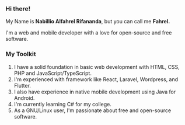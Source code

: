 ### Hi there!

My Name is **Nabillio Alfahrel Rifananda**, but you can call me <strong>Fahrel.</strong>

I'm a web and mobile developer with a love for open-source and free software.

### My Toolkit

<ol>
  <li>I have a solid foundation in basic web development with HTML, CSS, PHP and JavaScript/TypeScript.</li>
  <li>I'm experienced with framework like React, Laravel, Wordpress, and Flutter.</li>
  <li>I also have experience in native mobile development using Java for Android.</li>
  <li>I'm currently learning C# for my college.</li>
  <li>As a GNU/Linux user, I'm passionate about free and open-source software.</li>
</ol>
